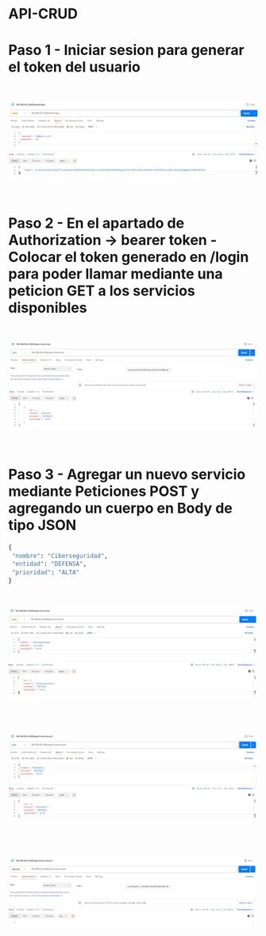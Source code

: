 # API-CRUD



# Paso 1 - Iniciar sesion para generar el token del usuario 
<br>

![img_1](img/post_login.PNG)

<br>

# Paso 2 - En el apartado de Authorization -> bearer token - Colocar el token generado en /login para poder llamar mediante una peticion GET a los servicios disponibles 


<br>

![img_1](img/get_servicios_token.PNG)

<br>

# Paso 3 - Agregar un nuevo servicio mediante Peticiones POST y agregando un cuerpo en Body de tipo JSON

```cmd
{
 "nombre": "Ciberseguridad",
 "entidad": "DEFENSA",
 "prioridad": "ALTA"
}

```

<br>

![img_1](img/post_agregar_servicio_token.PNG)

<br>


<br>

![img_1](img/put_editar_servicio_token.PNG)

<br>


<br>

![img_1](img/delete_borrar_servicio_token.PNG)

<br>



